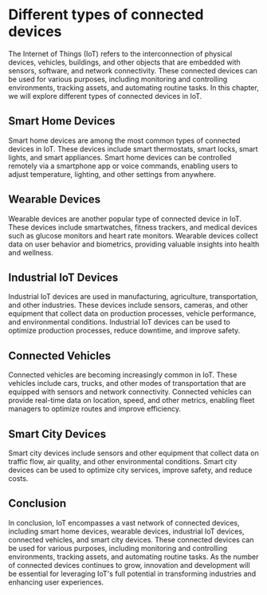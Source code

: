 Different types of connected devices
===================================================================================

The Internet of Things (IoT) refers to the interconnection of physical devices, vehicles, buildings, and other objects that are embedded with sensors, software, and network connectivity. These connected devices can be used for various purposes, including monitoring and controlling environments, tracking assets, and automating routine tasks. In this chapter, we will explore different types of connected devices in IoT.

Smart Home Devices
------------------

Smart home devices are among the most common types of connected devices in IoT. These devices include smart thermostats, smart locks, smart lights, and smart appliances. Smart home devices can be controlled remotely via a smartphone app or voice commands, enabling users to adjust temperature, lighting, and other settings from anywhere.

Wearable Devices
----------------

Wearable devices are another popular type of connected device in IoT. These devices include smartwatches, fitness trackers, and medical devices such as glucose monitors and heart rate monitors. Wearable devices collect data on user behavior and biometrics, providing valuable insights into health and wellness.

Industrial IoT Devices
----------------------

Industrial IoT devices are used in manufacturing, agriculture, transportation, and other industries. These devices include sensors, cameras, and other equipment that collect data on production processes, vehicle performance, and environmental conditions. Industrial IoT devices can be used to optimize production processes, reduce downtime, and improve safety.

Connected Vehicles
------------------

Connected vehicles are becoming increasingly common in IoT. These vehicles include cars, trucks, and other modes of transportation that are equipped with sensors and network connectivity. Connected vehicles can provide real-time data on location, speed, and other metrics, enabling fleet managers to optimize routes and improve efficiency.

Smart City Devices
------------------

Smart city devices include sensors and other equipment that collect data on traffic flow, air quality, and other environmental conditions. Smart city devices can be used to optimize city services, improve safety, and reduce costs.

Conclusion
----------

In conclusion, IoT encompasses a vast network of connected devices, including smart home devices, wearable devices, industrial IoT devices, connected vehicles, and smart city devices. These connected devices can be used for various purposes, including monitoring and controlling environments, tracking assets, and automating routine tasks. As the number of connected devices continues to grow, innovation and development will be essential for leveraging IoT's full potential in transforming industries and enhancing user experiences.
